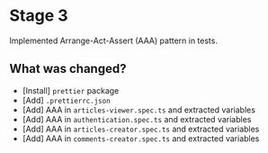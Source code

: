 # Stage 3

Implemented Arrange-Act-Assert (AAA) pattern in tests.

## What was changed?

- [Install] `prettier` package
- [Add] `.prettierrc.json`
- [Add] AAA in `articles-viewer.spec.ts` and extracted variables
- [Add] AAA in `authentication.spec.ts` and extracted variables
- [Add] AAA in `articles-creator.spec.ts` and extracted variables
- [Add] AAA in `comments-creator.spec.ts` and extracted variables
